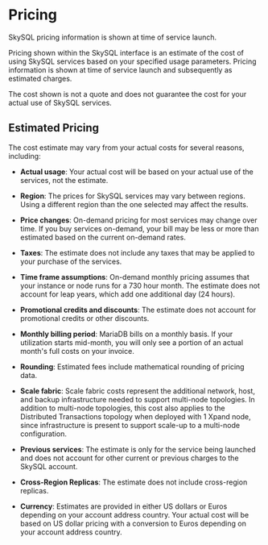# Pricing

SkySQL pricing information is shown at time of service launch.

Pricing shown within the SkySQL interface is an estimate of the cost of using SkySQL services based on your specified usage parameters. Pricing information is shown at time of service launch and subsequently as estimated charges.

The cost shown is not a quote and does not guarantee the cost for your actual use of SkySQL services.

## Estimated Pricing

The cost estimate may vary from your actual costs for several reasons, including:

- **Actual usage**: Your actual cost will be based on your actual use of the services, not the estimate.

- **Region**: The prices for SkySQL services may vary between regions. Using a different region than the one selected may affect the results.

- **Price changes**: On-demand pricing for most services may change over time. If you buy services on-demand, your bill may be less or more than estimated based on the current on-demand rates.

- **Taxes**: The estimate does not include any taxes that may be applied to your purchase of the services.

- **Time frame assumptions**: On-demand monthly pricing assumes that your instance or node runs for a 730 hour month. The estimate does not account for leap years, which add one additional day (24 hours).

- **Promotional credits and discounts**: The estimate does not account for promotional credits or other discounts.

- **Monthly billing period**: MariaDB bills on a monthly basis. If your utilization starts mid-month, you will only see a portion of an actual month's full costs on your invoice.

- **Rounding**: Estimated fees include mathematical rounding of pricing data.

- **Scale fabric**: Scale fabric costs represent the additional network, host, and backup infrastructure needed to support multi-node topologies. In addition to multi-node topologies, this cost also applies to the Distributed Transactions topology when deployed with 1 Xpand node, since infrastructure is present to support scale-up to a multi-node configuration.

- **Previous services**: The estimate is only for the service being launched and does not account for other current or previous charges to the SkySQL account.

- **Cross-Region Replicas**: The estimate does not include cross-region replicas.

- **Currency**: Estimates are provided in either US dollars or Euros depending on your account address country. Your actual cost will be based on US dollar pricing with a conversion to Euros depending on your account address country.